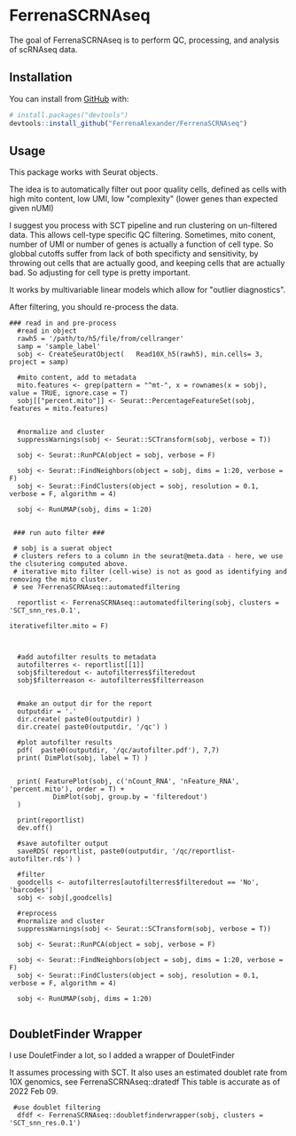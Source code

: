 
<!-- README.md is generated from README.Rmd. Please edit that file -->

# FerrenaSCRNAseq

<!-- badges: start -->
<!-- badges: end -->

The goal of FerrenaSCRNAseq is to perform QC, processing, and analysis
of scRNAseq data.

## Installation

You can install from [GitHub](https://github.com/) with:

``` r
# install.packages("devtools")
devtools::install_github("FerrenaAlexander/FerrenaSCRNAseq")
```



## Usage

This package works with Seurat objects.

The idea is to automatically filter out poor quality cells, defined as cells with high mito content, low UMI, low "complexity" (lower genes than expected given nUMI)

I suggest you process with SCT pipeline and run clustering on un-filtered data. This allows cell-type specific QC filtering. Sometimes, mito conent, number of UMI or number of genes is actually a function of cell type. So globbal cutoffs suffer from lack of both specificty and sensitivity, by throwing out cells that are actually good, and keeping cells that are actually bad. So adjusting for cell type is pretty important.

It works by multivariable linear models which allow for "outlier diagnostics".

After filtering, you should re-process the data.


```
### read in and pre-process
  #read in object
  rawh5 = '/path/to/h5/file/from/cellranger'
  samp = 'sample_label'
  sobj <- CreateSeuratObject(   Read10X_h5(rawh5), min.cells= 3, project = samp)
  
  #mito content, add to metadata
  mito.features <- grep(pattern = "^mt-", x = rownames(x = sobj), value = TRUE, ignore.case = T)
  sobj[["percent.mito"]] <- Seurat::PercentageFeatureSet(sobj, features = mito.features)
  
  
  #normalize and cluster
  suppressWarnings(sobj <- Seurat::SCTransform(sobj, verbose = T))
  
  sobj <- Seurat::RunPCA(object = sobj, verbose = F)
  
  sobj <- Seurat::FindNeighbors(object = sobj, dims = 1:20, verbose = F)
  sobj <- Seurat::FindClusters(object = sobj, resolution = 0.1, verbose = F, algorithm = 4)
  
  sobj <- RunUMAP(sobj, dims = 1:20)
  
 
 ### run auto filter ###
 
 # sobj is a suerat object
 # clusters refers to a column in the seurat@meta.data - here, we use the clsutering computed above.
 # iterative mito filter (cell-wise) is not as good as identifying and removing the mito cluster.
 # see ?FerrenaSCRNAseq::automatedfiltering
 
  reportlist <- FerrenaSCRNAseq::automatedfiltering(sobj, clusters = 'SCT_snn_res.0.1',
                                                    iterativefilter.mito = F)

  
  
  #add autofilter results to metadata
  autofilterres <- reportlist[[1]]
  sobj$filteredout <- autofilterres$filteredout
  sobj$filterreason <- autofilterres$filterreason
  
  
  #make an output dir for the report
  outputdir = '.'
  dir.create( paste0(outputdir) )
  dir.create( paste0(outputdir, '/qc') )
  
  #plot autofilter results
  pdf(  paste0(outputdir, '/qc/autofilter.pdf'), 7,7)
  print( DimPlot(sobj, label = T) )
  
  
  print( FeaturePlot(sobj, c('nCount_RNA', 'nFeature_RNA', 'percent.mito'), order = T) + 
           DimPlot(sobj, group.by = 'filteredout')
  )
  
  print(reportlist)
  dev.off()
  
  #save autofilter output
  saveRDS( reportlist, paste0(outputdir, '/qc/reportlist-autofilter.rds') )
  
  #filter
  goodcells <- autofilterres[autofilterres$filteredout == 'No', 'barcodes']
  sobj <- sobj[,goodcells]
  
  #reprocess
  #normalize and cluster
  suppressWarnings(sobj <- Seurat::SCTransform(sobj, verbose = T))
  
  sobj <- Seurat::RunPCA(object = sobj, verbose = F)
  
  sobj <- Seurat::FindNeighbors(object = sobj, dims = 1:20, verbose = F)
  sobj <- Seurat::FindClusters(object = sobj, resolution = 0.1, verbose = F, algorithm = 4)
  
  sobj <- RunUMAP(sobj, dims = 1:20)
  
```

## DoubletFinder Wrapper

I use DouletFinder a lot, so I added a wrapper of DouletFinder

It assumes processing with SCT.
It also uses an estimated doublet rate from 10X genomics, see FerrenaSCRNAseq::dratedf
This table is accurate as of 2022 Feb 09.

```
 #use doublet filtering
  dfdf <- FerrenaSCRNAseq::doubletfinderwrapper(sobj, clusters = 'SCT_snn_res.0.1')
  
```

